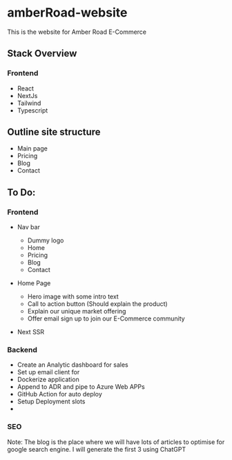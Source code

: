 # amberRoad-website
This is the website for Amber Road E-Commerce 

## Stack Overview

### Frontend
- React
- NextJs
- Tailwind
- Typescript

## Outline site structure

- Main page
- Pricing
- Blog
- Contact 

## To Do: 
 
 ### Frontend
- Nav bar
    - Dummy logo
    - Home
    - Pricing 
    - Blog
    - Contact

- Home Page
    - Hero image with some intro text
    - Call to action button (Should explain the product)
    - Explain our unique market offering
    - Offer email sign up to join our E-Commerce community

- Next SSR 

### Backend

- Create an Analytic dashboard for sales
- Set up email client for 
- Dockerize application
- Append to ADR and pipe to Azure Web APPs
- GitHub Action for auto deploy
- Setup Deployment slots
- 

### SEO
Note: The blog is the place where we will have lots of articles to optimise for google search engine. I will generate the first 3 using 
ChatGPT

